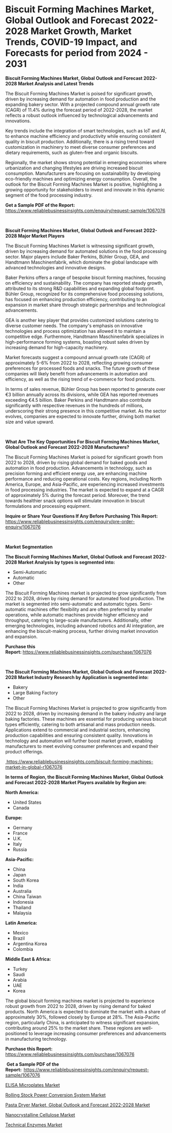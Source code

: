 <p><h1>Biscuit Forming Machines Market, Global Outlook and Forecast 2022-2028 Market Growth, Market Trends, COVID-19 Impact, and Forecasts for period from 2024 - 2031</h1></p><p><strong>Biscuit Forming Machines Market, Global Outlook and Forecast 2022-2028 Market Analysis and Latest Trends</strong></p>
<p><p>The Biscuit Forming Machines Market is poised for significant growth, driven by increasing demand for automation in food production and the expanding bakery sector. With a projected compound annual growth rate (CAGR) of 11.4% during the forecast period of 2022-2028, the market reflects a robust outlook influenced by technological advancements and innovations. </p><p>Key trends include the integration of smart technologies, such as IoT and AI, to enhance machine efficiency and productivity while ensuring consistent quality in biscuit production. Additionally, there is a rising trend toward customization in machinery to meet diverse consumer preferences and dietary requirements, such as gluten-free and organic biscuits. </p><p>Regionally, the market shows strong potential in emerging economies where urbanization and changing lifestyles are driving increased biscuit consumption. Manufacturers are focusing on sustainability by developing eco-friendly machines and optimizing energy consumption. Overall, the outlook for the Biscuit Forming Machines Market is positive, highlighting a growing opportunity for stakeholders to invest and innovate in this dynamic segment of the food processing industry.</p></p>
<p><strong>Get a Sample PDF of the Report:&nbsp;</strong> <a href="https://www.reliablebusinessinsights.com/enquiry/request-sample/1067076">https://www.reliablebusinessinsights.com/enquiry/request-sample/1067076</a></p>
<p>&nbsp;</p>
<p><strong>Biscuit Forming Machines Market, Global Outlook and Forecast 2022-2028 Major Market Players</strong></p>
<p><p>The Biscuit Forming Machines Market is witnessing significant growth, driven by increasing demand for automated solutions in the food processing sector. Major players include Baker Perkins, Bühler Group, GEA, and Handtmann Maschinenfabrik, which dominate the global landscape with advanced technologies and innovative designs.</p><p>Baker Perkins offers a range of bespoke biscuit forming machines, focusing on efficiency and sustainability. The company has reported steady growth, attributed to its strong R&D capabilities and expanding global footprint. Bühler Group, recognized for its comprehensive food processing solutions, has focused on enhancing production efficiency, contributing to an expansion in market share through strategic partnerships and technological advancements.</p><p>GEA is another key player that provides customized solutions catering to diverse customer needs. The company's emphasis on innovative technologies and process optimization has allowed it to maintain a competitive edge. Furthermore, Handtmann Maschinenfabrik specializes in high-performance forming systems, boasting robust sales driven by increasing demand for high-capacity machinery.</p><p>Market forecasts suggest a compound annual growth rate (CAGR) of approximately 5-6% from 2022 to 2028, reflecting growing consumer preferences for processed foods and snacks. The future growth of these companies will likely benefit from advancements in automation and efficiency, as well as the rising trend of e-commerce for food products.</p><p>In terms of sales revenue, Bühler Group has been reported to generate over €3 billion annually across its divisions, while GEA has reported revenues exceeding €4.5 billion. Baker Perkins and Handtmann also contribute significantly with respective revenues in the hundreds of millions, underscoring their strong presence in this competitive market. As the sector evolves, companies are expected to innovate further, driving both market size and value upward.</p></p>
<p>&nbsp;</p>
<p><strong>What Are The Key Opportunities For Biscuit Forming Machines Market, Global Outlook and Forecast 2022-2028 Manufacturers?</strong></p>
<p><p>The Biscuit Forming Machines Market is poised for significant growth from 2022 to 2028, driven by rising global demand for baked goods and automation in food production. Advancements in technology, such as precision forming and efficient energy use, are enhancing machine performance and reducing operational costs. Key regions, including North America, Europe, and Asia-Pacific, are experiencing increased investments in food processing industries. The market is expected to expand at a CAGR of approximately 5% during the forecast period. Moreover, the trend towards healthier snack options will stimulate innovation in biscuit formulations and processing equipment.</p></p>
<p><strong>Inquire or Share Your Questions If Any Before Purchasing This Report:</strong> <a href="https://www.reliablebusinessinsights.com/enquiry/pre-order-enquiry/1067076">https://www.reliablebusinessinsights.com/enquiry/pre-order-enquiry/1067076</a></p>
<p>&nbsp;</p>
<p><strong>Market Segmentation</strong></p>
<p><strong>The Biscuit Forming Machines Market, Global Outlook and Forecast 2022-2028 Market Analysis by types is segmented into:</strong></p>
<p><ul><li>Semi-Automatic</li><li>Automatic</li><li>Other</li></ul></p>
<p><p>The Biscuit Forming Machines market is projected to grow significantly from 2022 to 2028, driven by rising demand for automated food production. The market is segmented into semi-automatic and automatic types. Semi-automatic machines offer flexibility and are often preferred by smaller operations, while automatic machines provide higher efficiency and throughput, catering to large-scale manufacturers. Additionally, other emerging technologies, including advanced robotics and AI integration, are enhancing the biscuit-making process, further driving market innovation and expansion.</p></p>
<p><strong>Purchase this Report:&nbsp;</strong><a href="https://www.reliablebusinessinsights.com/purchase/1067076">https://www.reliablebusinessinsights.com/purchase/1067076</a></p>
<p>&nbsp;</p>
<p><strong>The Biscuit Forming Machines Market, Global Outlook and Forecast 2022-2028 Market Industry Research by Application is segmented into:</strong></p>
<p><ul><li>Bakery</li><li>Large Baking Factory</li><li>Other</li></ul></p>
<p><p>The Biscuit Forming Machines Market is projected to grow significantly from 2022 to 2028, driven by increasing demand in the bakery industry and large baking factories. These machines are essential for producing various biscuit types efficiently, catering to both artisanal and mass production needs. Applications extend to commercial and industrial sectors, enhancing production capabilities and ensuring consistent quality. Innovations in technology and automation will further boost market growth, enabling manufacturers to meet evolving consumer preferences and expand their product offerings.</p></p>
<p><a href="https://www.reliablebusinessinsights.com/biscuit-forming-machines-market-in-global-r1067076">&nbsp;https://www.reliablebusinessinsights.com/biscuit-forming-machines-market-in-global-r1067076</a></p>
<p><strong>In terms of Region, the Biscuit Forming Machines Market, Global Outlook and Forecast 2022-2028 Market Players available by Region are:</strong></p>
<p>
    <p> <strong> North America: </strong>
        <ul>
            <li>United States</li>
            <li>Canada</li>
        </ul>
        </p> 
    <p> <strong> Europe: </strong>
        <ul>
            <li>Germany</li>
            <li>France</li>
            <li>U.K.</li>
            <li>Italy</li>
            <li>Russia</li>
        </ul>
        </p> 
    <p> <strong> Asia-Pacific: </strong>
        <ul>
            <li>China</li>
            <li>Japan</li>
            <li>South Korea</li>
            <li>India</li>
            <li>Australia</li>
            <li>China Taiwan</li>
            <li>Indonesia</li>
            <li>Thailand</li>
            <li>Malaysia</li>
        </ul>
        </p> 
    <p> <strong> Latin America: </strong>
        <ul>
            <li>Mexico</li>
            <li>Brazil</li>
            <li>Argentina Korea</li>
            <li>Colombia</li>
        </ul>
        </p> 
    <p> <strong> Middle East & Africa: </strong>
        <ul>
            <li>Turkey</li>
            <li>Saudi</li>
            <li>Arabia</li>
            <li>UAE</li>
            <li>Korea</li>
        </ul>
    </p>
    </p>
<p><p>The global biscuit forming machines market is projected to experience robust growth from 2022 to 2028, driven by rising demand for baked products. North America is expected to dominate the market with a share of approximately 30%, followed closely by Europe at 28%. The Asia-Pacific region, particularly China, is anticipated to witness significant expansion, contributing around 25% to the market share. These regions are well-positioned to leverage increasing consumer preferences and advancements in manufacturing technology.</p></p>
<p><strong>Purchase this Report: </strong><a href="https://www.reliablebusinessinsights.com/purchase/1067076">https://www.reliablebusinessinsights.com/purchase/1067076</a></p>
<p>&nbsp;<strong>Get a Sample PDF of the Report:&nbsp;&nbsp;</strong><a href="https://www.reliablebusinessinsights.com/enquiry/request-sample/1067076">https://www.reliablebusinessinsights.com/enquiry/request-sample/1067076</a></p>
<p><strong></strong></p>
<p><p><a href="https://www.linkedin.com/pulse/elisa-microplates-market-revolution-2024-2031-trends-akyde?trackingId=JmyiHRI8SIiZBENzhwI6BA%3D%3D">ELISA Microplates Market</a></p><p><a href="https://issuu.com/reportprime-2/docs/rolling-stock-power-conversion-syst_f5d202da729bd1">Rolling Stock Power Conversion System Market</a></p><p><a href="https://github.com/angelajermaine/Market-Research-Report-List-5/blob/main/pasta-dryer-market-global-outlook-and-forecast-2022-2028-market.md">Pasta Dryer Market, Global Outlook and Forecast 2022-2028 Market</a></p><p><a href="https://medium.com/@brisistensen57567/nanocrystalline-cellulose-market-overview-global-market-trends-and-future-prospects-from-2024-to-c10cd9a5be34">Nanocrystalline Cellulose Market</a></p><p><a href="https://medium.com/@ralphyoung1949/global-technical-enzymes-industry-research-report-competitive-landscape-market-size-regional-3ba0a0197141">Technical Enzymes Market</a></p></p>